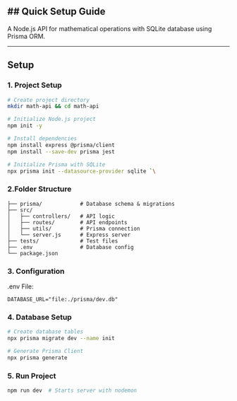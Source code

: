 ## ## Quick Setup Guide ##

A Node.js API for mathematical operations with SQLite database using Prisma ORM.

---

## Setup

### 1. Project Setup
```bash
# Create project directory
mkdir math-api && cd math-api

# Initialize Node.js project
npm init -y

# Install dependencies
npm install express @prisma/client
npm install --save-dev prisma jest

# Initialize Prisma with SQLite
npx prisma init --datasource-provider sqlite `\

```

### 2.Folder Structure
```math-api/
├── prisma/            # Database schema & migrations
├── src/
│   ├── controllers/   # API logic
│   ├── routes/        # API endpoints
│   ├── utils/         # Prisma connection
│   └── server.js      # Express server
├── tests/             # Test files
├── .env               # Database config
└── package.json
```
### 3. Configuration
.env File:
```
DATABASE_URL="file:./prisma/dev.db"
```

### 4. Database Setup
```bash 
# Create database tables
npx prisma migrate dev --name init

# Generate Prisma Client
npx prisma generate
```


### 5. Run Project
```bash
npm run dev  # Starts server with nodemon
```
